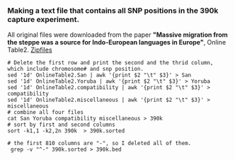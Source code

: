 ### Making a text file that contains all SNP positions in the 390k capture experiment.

All original files were downloaded from the paper **"Massive migration from the steppe was a source for Indo-European languages in Europe"**,  Online Table2. [Zipfiles](https://www.nature.com/articles/nature14317)


```
# Delete the first row and print the second and the thrid column, which include chromosome# and snp position.
sed '1d' OnlineTable2.San | awk '{print $2 "\t" $3}' > San
sed '1d' OnlineTable2.Yoruba | awk '{print $2 "\t" $3}' > Yoruba
sed '1d' OnlineTable2.compatibility | awk '{print $2 "\t" $3}' > compatibility
sed '1d' OnlineTable2.miscellaneous | awk '{print $2 "\t" $3}' > miscellaneous
# combine all four files
cat San Yoruba compatibility miscellaneous > 390k
# sort by first and second columns
sort -k1,1 -k2,2n 390k  > 390k.sorted

# the first 810 columns are "-", so I deleted all of them.
 grep -v "^-" 390k.sorted > 390k.bed



```
